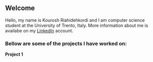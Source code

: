 ## Welcome 

Hello, my name is Kourosh Riahidehkordi and I am computer science student at the University of Trento, Italy. More information about me is availabe on my [LinkedIn](https://www.linkedin.com/in/kooroshoo/) account.

### Bellow are some of the projects I have worked on:

**Project 1**

